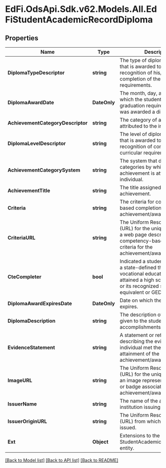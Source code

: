 # EdFi.OdsApi.Sdk.v62.Models.All.EdFiStudentAcademicRecordDiploma

## Properties

Name | Type | Description | Notes
------------ | ------------- | ------------- | -------------
**DiplomaTypeDescriptor** | **string** | The type of diploma/credential that is awarded to a student in recognition of his/her completion of the curricular requirements. | 
**DiplomaAwardDate** | **DateOnly** | The month, day, and year on which the student met  graduation requirements and was awarded a diploma. | 
**AchievementCategoryDescriptor** | **string** | The category of achievement attributed to the individual. | [optional] 
**DiplomaLevelDescriptor** | **string** | The level of diploma/credential that is awarded to a student in recognition of completion of the curricular requirements. | [optional] 
**AchievementCategorySystem** | **string** | The system that defines the categories by which an achievement is attributed to the individual. | [optional] 
**AchievementTitle** | **string** | The title assigned to the achievement. | [optional] 
**Criteria** | **string** | The criteria for competency-based completion of the achievement/award. | [optional] 
**CriteriaURL** | **string** | The Uniform Resource Locator (URL) for the unique address of a web page describing the competency-based completion criteria for the achievement/award. | [optional] 
**CteCompleter** | **bool** | Indicated a student who reached a state-defined threshold of vocational education and who attained a high school diploma or its recognized state equivalent or GED. | [optional] 
**DiplomaAwardExpiresDate** | **DateOnly** | Date on which the diploma expires. | [optional] 
**DiplomaDescription** | **string** | The description of the diploma given to the student for accomplishments. | [optional] 
**EvidenceStatement** | **string** | A statement or reference describing the evidence that the individual met the criteria for attainment of the achievement/award. | [optional] 
**ImageURL** | **string** | The Uniform Resource Locator (URL) for the unique address of an image representing an award or badge associated with the achievement/award. | [optional] 
**IssuerName** | **string** | The name of the agent, entity, or institution issuing the element. | [optional] 
**IssuerOriginURL** | **string** | The Uniform Resource Locator (URL) from which the award was issued. | [optional] 
**Ext** | **Object** | Extensions to the StudentAcademicRecordDiploma entity. | [optional] 

[[Back to Model list]](../../README.md#documentation-for-models) [[Back to API list]](../../README.md#documentation-for-api-endpoints) [[Back to README]](../../README.md)

